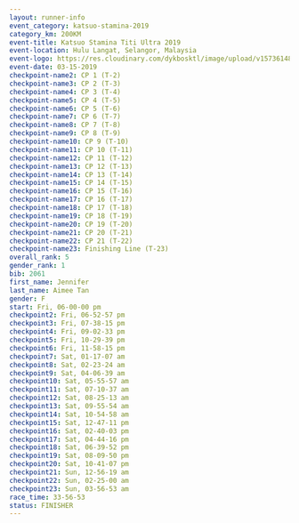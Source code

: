 ```yaml
---
layout: runner-info 
event_category: katsuo-stamina-2019 
category_km: 200KM 
event-title: Katsuo Stamina Titi Ultra 2019 
event-location: Hulu Langat, Selangor, Malaysia 
event-logo: https://res.cloudinary.com/dykbosktl/image/upload/v1573614825/Logo/Logo_p7ft6n.png
event-date: 03-15-2019 
checkpoint-name2: CP 1 (T-2) 
checkpoint-name3: CP 2 (T-3) 
checkpoint-name4: CP 3 (T-4) 
checkpoint-name5: CP 4 (T-5) 
checkpoint-name6: CP 5 (T-6) 
checkpoint-name7: CP 6 (T-7) 
checkpoint-name8: CP 7 (T-8) 
checkpoint-name9: CP 8 (T-9) 
checkpoint-name10: CP 9 (T-10) 
checkpoint-name11: CP 10 (T-11) 
checkpoint-name12: CP 11 (T-12) 
checkpoint-name13: CP 12 (T-13) 
checkpoint-name14: CP 13 (T-14) 
checkpoint-name15: CP 14 (T-15) 
checkpoint-name16: CP 15 (T-16) 
checkpoint-name17: CP 16 (T-17) 
checkpoint-name18: CP 17 (T-18) 
checkpoint-name19: CP 18 (T-19) 
checkpoint-name20: CP 19 (T-20) 
checkpoint-name21: CP 20 (T-21) 
checkpoint-name22: CP 21 (T-22) 
checkpoint-name23: Finishing Line (T-23) 
overall_rank: 5
gender_rank: 1
bib: 2061
first_name: Jennifer
last_name: Aimee Tan
gender: F
start: Fri, 06-00-00 pm
checkpoint2: Fri, 06-52-57 pm
checkpoint3: Fri, 07-38-15 pm
checkpoint4: Fri, 09-02-33 pm
checkpoint5: Fri, 10-29-39 pm
checkpoint6: Fri, 11-58-15 pm
checkpoint7: Sat, 01-17-07 am
checkpoint8: Sat, 02-23-24 am
checkpoint9: Sat, 04-06-39 am
checkpoint10: Sat, 05-55-57 am
checkpoint11: Sat, 07-10-37 am
checkpoint12: Sat, 08-25-13 am
checkpoint13: Sat, 09-55-54 am
checkpoint14: Sat, 10-54-58 am
checkpoint15: Sat, 12-47-11 pm
checkpoint16: Sat, 02-40-03 pm
checkpoint17: Sat, 04-44-16 pm
checkpoint18: Sat, 06-39-52 pm
checkpoint19: Sat, 08-09-50 pm
checkpoint20: Sat, 10-41-07 pm
checkpoint21: Sun, 12-56-19 am
checkpoint22: Sun, 02-25-00 am
checkpoint23: Sun, 03-56-53 am
race_time: 33-56-53
status: FINISHER
---
```

